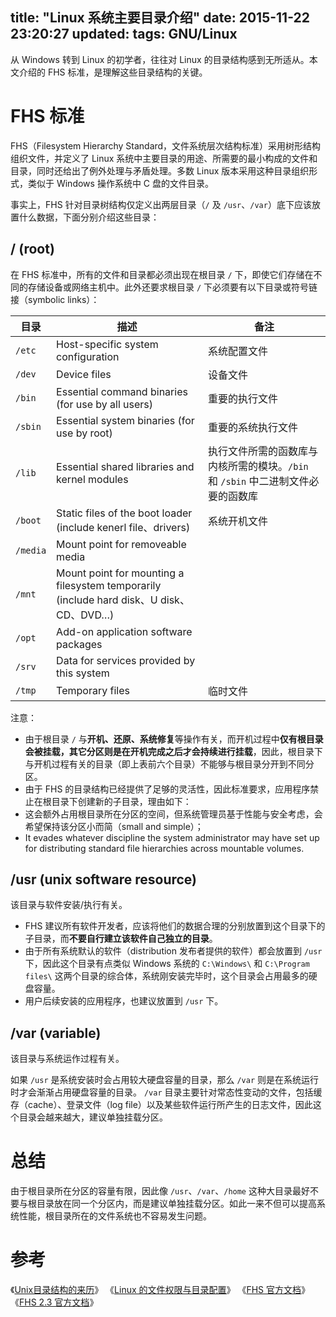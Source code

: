title: "Linux 系统主要目录介绍"
date: 2015-11-22 23:20:27
updated: 
tags: GNU/Linux
---

从 Windows 转到 Linux 的初学者，往往对 Linux 的目录结构感到无所适从。本文介绍的 FHS 标准，是理解这些目录结构的关键。

# FHS 标准

FHS（Filesystem Hierarchy Standard，文件系统层次结构标准）采用树形结构组织文件，并定义了 Linux 系统中主要目录的用途、所需要的最小构成的文件和目录，同时还给出了例外处理与矛盾处理。多数 Linux 版本采用这种目录组织形式，类似于 Windows 操作系统中 C 盘的文件目录。

事实上，FHS 针对目录树结构仅定义出两层目录（`/` 及 `/usr`、`/var`）底下应该放置什么数据，下面分别介绍这些目录：

## / (root)

在 FHS 标准中，所有的文件和目录都必须出现在根目录 `/` 下，即使它们存储在不同的存储设备或网络主机中。此外还要求根目录 `/` 下必须要有以下目录或符号链接（symbolic links）：

|目录|描述|备注|
|---|---|---|
|`/etc`|Host-specific system configuration|系统配置文件|
|`/dev`|Device files|设备文件|
|`/bin`|Essential command binaries (for use by all users)|重要的执行文件|
|`/sbin`|Essential system binaries (for use by root)|重要的系统执行文件|
|`/lib`|Essential shared libraries and kernel modules|执行文件所需的函数库与内核所需的模块。`/bin` 和 `/sbin` 中二进制文件必要的函数库|
|`/boot`|Static files of the boot loader (include kenerl file、drivers)|系统开机文件|
|`/media`|Mount point for removeable media||
|`/mnt`|Mount point for mounting a filesystem temporarily (include hard disk、U disk、CD、DVD…)||
|`/opt`|Add-on application software packages||
|`/srv`|Data for services provided by this system||
|`/tmp`|Temporary files|临时文件|

注意：
* 由于根目录 `/` 与**开机、还原、系统修复**等操作有关，而开机过程中**仅有根目录会被挂载，其它分区则是在开机完成之后才会持续进行挂载**，因此，根目录下与开机过程有关的目录（即上表前六个目录）不能够与根目录分开到不同分区。
* 由于 FHS 的目录结构已经提供了足够的灵活性，因此标准要求，应用程序禁止在根目录下创建新的子目录，理由如下：
 * 这会额外占用根目录所在分区的空间，但系统管理员基于性能与安全考虑，会希望保持该分区小而简（small and simple）；
 * It evades whatever discipline the system administrator may have set up for distributing standard file hierarchies across mountable volumes.

## /usr (unix software resource)

该目录与软件安装/执行有关。

* FHS 建议所有软件开发者，应该将他们的数据合理的分别放置到这个目录下的子目录，而**不要自行建立该软件自己独立的目录**。
* 由于所有系统默认的软件（distribution 发布者提供的软件）都会放置到 `/usr` 下，因此这个目录有点类似 Windows 系统的 `C:\Windows\` 和 `C:\Program files\` 这两个目录的综合体，系统刚安装完毕时，这个目录会占用最多的硬盘容量。
* 用户后续安装的应用程序，也建议放置到 `/usr` 下。

## /var (variable)

该目录与系统运作过程有关。

如果 `/usr` 是系统安装时会占用较大硬盘容量的目录，那么 `/var` 则是在系统运行时才会渐渐占用硬盘容量的目录。 `/var` 目录主要针对常态性变动的文件，包括缓存（cache）、登录文件（log file）以及某些软件运行所产生的日志文件，因此这个目录会越来越大，建议单独挂载分区。

# 总结

由于根目录所在分区的容量有限，因此像 `/usr`、`/var`、`/home` 这种大目录最好不要与根目录放在同一个分区内，而是建议单独挂载分区。如此一来不但可以提高系统性能，根目录所在的文件系统也不容易发生问题。

# 参考

《[Unix目录结构的来历](http://www.ruanyifeng.com/blog/2012/02/a_history_of_unix_directory_structure.html)》
《[Linux 的文件权限与目录配置](http://vbird.dic.ksu.edu.tw/linux_basic/0210filepermission.php)》
《[FHS 官方文档](http://www.pathname.com/fhs/)》
《[FHS 2.3 官方文档](http://www.pathname.com/fhs/pub/fhs-2.3.html)》